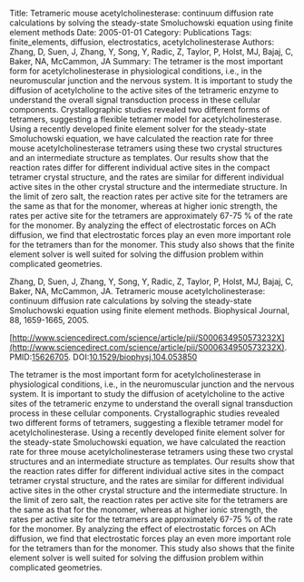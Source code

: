 Title: Tetrameric mouse acetylcholinesterase: continuum diffusion rate calculations by solving the steady-state Smoluchowski equation using finite element methods
Date: 2005-01-01
Category: Publications
Tags: finite_elements, diffusion, electrostatics, acetylcholinesterase
Authors: Zhang, D, Suen, J, Zhang, Y, Song, Y, Radic, Z, Taylor, P, Holst, MJ, Bajaj, C, Baker, NA, McCammon, JA
Summary: The tetramer is the most important form for acetylcholinesterase in physiological conditions, i.e., in the neuromuscular junction and the nervous system. It is important to study the diffusion of acetylcholine to the active sites of the tetrameric enzyme to understand the overall signal transduction process in these cellular components. Crystallographic studies revealed two different forms of tetramers, suggesting a flexible tetramer model for acetylcholinesterase. Using a recently developed finite element solver for the steady-state Smoluchowski equation, we have calculated the reaction rate for three mouse acetylcholinesterase tetramers using these two crystal structures and an intermediate structure as templates. Our results show that the reaction rates differ for different individual active sites in the compact tetramer crystal structure, and the rates are similar for different individual active sites in the other crystal structure and the intermediate structure. In the limit of zero salt, the reaction rates per active site for the tetramers are the same as that for the monomer, whereas at higher ionic strength, the rates per active site for the tetramers are approximately 67-75 \% of the rate for the monomer. By analyzing the effect of electrostatic forces on ACh diffusion, we find that electrostatic forces play an even more important role for the tetramers than for the monomer. This study also shows that the finite element solver is well suited for solving the diffusion problem within complicated geometries.

Zhang, D, Suen, J, Zhang, Y, Song, Y, Radic, Z, Taylor, P, Holst, MJ, Bajaj, C, Baker, NA, McCammon, JA. Tetrameric mouse acetylcholinesterase: continuum diffusion rate calculations by solving the steady-state Smoluchowski equation using finite element methods. Biophysical Journal, 88, 1659-1665, 2005. 

[http://www.sciencedirect.com/science/article/pii/S000634950573232X](http://www.sciencedirect.com/science/article/pii/S000634950573232X). PMID:[15626705](http://www.ncbi.nlm.nih.gov/pubmed/15626705). DOI:[10.1529/biophysj.104.053850](http://dx.doi.org/10.1529/biophysj.104.053850)

The tetramer is the most important form for acetylcholinesterase in physiological conditions, i.e., in the neuromuscular junction and the nervous system. It is important to study the diffusion of acetylcholine to the active sites of the tetrameric enzyme to understand the overall signal transduction process in these cellular components. Crystallographic studies revealed two different forms of tetramers, suggesting a flexible tetramer model for acetylcholinesterase. Using a recently developed finite element solver for the steady-state Smoluchowski equation, we have calculated the reaction rate for three mouse acetylcholinesterase tetramers using these two crystal structures and an intermediate structure as templates. Our results show that the reaction rates differ for different individual active sites in the compact tetramer crystal structure, and the rates are similar for different individual active sites in the other crystal structure and the intermediate structure. In the limit of zero salt, the reaction rates per active site for the tetramers are the same as that for the monomer, whereas at higher ionic strength, the rates per active site for the tetramers are approximately 67-75 \% of the rate for the monomer. By analyzing the effect of electrostatic forces on ACh diffusion, we find that electrostatic forces play an even more important role for the tetramers than for the monomer. This study also shows that the finite element solver is well suited for solving the diffusion problem within complicated geometries.
